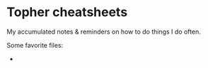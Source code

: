 # Topher cheatsheets

My accumulated notes & reminders on how to do things I do often.

Some favorite files:

  *
